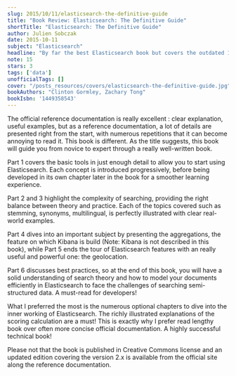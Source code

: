 ```yaml
---
slug: 2015/10/11/elasticsearch-the-definitive-guide
title: "Book Review: Elasticsearch: The Definitive Guide"
shortTitle: "Elasticsearch: The Definitive Guide"
author: Julien Sobczak
date: 2015-10-11
subject: "Elasticsearch"
headline: "By far the best Elasticsearch book but covers the outdated 1.4 release"
note: 15
stars: 3
tags: ['data']
unofficialTags: []
cover: "/posts_resources/covers/elasticsearch-the-definitive-guide.jpg"
bookAuthors: "Clinton Gormley, Zachary Tong"
bookIsbn: '1449358543'
---
```



The official reference documentation is really excellent : clear explanation, useful examples, but as a reference documentation, a lot of details are presented right from the start, with numerous repetitions that it can become annoying to read it. This book is different. As the title suggests, this book will guide you from novice to expert through a really well-written book.

Part 1 covers the basic tools in just enough detail to allow you to start using Elasticsearch. Each concept is introduced progressively, before being developed in its own chapter later in the book for a smoother learning experience.

Part 2 and 3 highlight the complexity of searching, providing the right balance between theory and practice. Each of the topics covered such as stemming, synonyms, multilingual, is perfectly illustrated with clear real-world examples.

Part 4 dives into an important subject by presenting the aggregations, the feature on which Kibana is build (Note: Kibana is not described in this book), while Part 5 ends the tour of Elasticsearch features with an really useful and powerful one: the geolocation.

Part 6 discusses best practices, so at the end of this book, you will have a solid understanding of search theory and how to model your documents efficiently in Elasticsearch to face the challenges of searching semi-structured data. A must-read for developers!

What I preferred the most is the numerous optional chapters to dive into the inner working of Elasticsearch. The richly illustrated explanations of the scoring calculation are a must! This is exactly why I prefer read lengthy book over often more concise official documentation. A highly successful technical book!

Please not that the book is published in Creative Commons license and an updated edition covering the version 2.x is available from the official site along the reference documentation.

